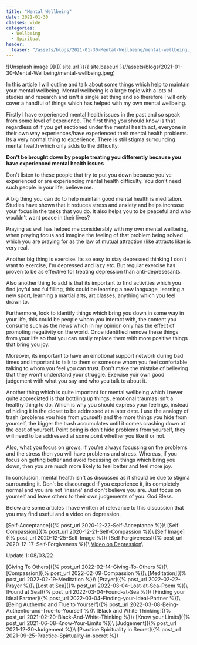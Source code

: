 ```yaml
---
title: "Mental Wellbeing"
date: 2021-01-30
classes: wide
categories:
  - Wellbeing
  - Spiritual
header:
  teaser: "/assets/blogs/2021-01-30-Mental-Wellbeing/mental-wellbeing.jpeg"
---
```


![Unsplash image 9]({{ site.url }}{{ site.baseurl }}//assets/blogs/2021-01-30-Mental-Wellbeing/mental-wellbeing.jpeg)


In this article I will outline and talk about some things which help to maintain your mental wellbeing. Mental wellbeing is a large topic with a lots of studies and research and isn't a single set thing and so therefore I will only cover a handful of things which has helped with my own mental wellbeing. 

Firstly I have experienced mental health issues in the past and so speak from some level of experience. The first thing you should know is that regardless of if you get sectioned under the mental health act, everyone in their own way experiences/have experienced their mental health problems. Its a very normal thing to experience. There is still stigma surrounding mental health which only adds to the difficulty.

**Don't be brought down by people treating you differently because you have experienced mental health issues**

Don't listen to these people that try to put you down because you've experienced or are experiencing mental health difficulty. You don't need such people in your life, believe me. 

A big thing you can do to help maintain good mental health is meditation. Studies have shown that it reduces stress and anxiety and helps increase your focus in the tasks that you do. It also helps you to be peaceful and who wouldn't want peace in their lives?

Praying as well has helped me considerably with my own mental wellbeing, when praying focus and imagine the feeling of that problem being solved which you are praying for as the law of mutual attraction (like attracts like) is very real. 

Another big thing is exercise. Its so easy to stay depressed thinking I don't want to exercise, I'm depressed and lazy etc. But regular exercise has proven to be as effective for treating depression than anti-depresesants.

Also another thing to add is that its important to find activities which you find joyful and fullfilling, this could be learning a new language, learning a new sport, learning a martial arts, art classes, anything which you feel drawn to.

Furthermore, look to identify things which bring you down in some way in your life, this could be people whom you interact with, the content you consume such as the news which in my opinion only has the effect of promoting negativity on the world. Once identified remove these things from your life so that you can easily replace them with more positive things that bring you joy.

Moreover, its important to have an emotional support network during bad times and important to talk to them or someone whom you feel confortable talking to whom you feel you can trust. Don't make the mistake of believing that they won't understand your struggle. Exercise yoir own good judgement with what you say and who you talk to about it.

Another thing which is quite important for mental wellbeing which I never quite appreciated is that bottiling up things, emotional traumas isn't a healthy thing to do. Which is why you should express your feelings, instead of hiding it in the closet to be addressed at a later date. I use the analogy of trash (problems you hide from yourself) and the more things  you hide from yourself, the bigger the trash accumulates until it comes crashing down at the cost of yourself. Point being is don't hide problems from yourself, they will need to be addressed at some point whether you like it or not.

Also, what you focus on grows, if you're always focussing on the problems and the stress then you will  have problems and stress. Whereas, if you focus on getting better and avoid focussing on things which bring you down, then you are much more likely to feel better and feel more joy.

In conclusion, mental health isn't as discussed as it should be due to stigma surrounding it. Don't be discouraged if you experience it, its completely normal and you are not 'insane' and don't believe you are. Just focus on yourself and leave others to their own judgements of you. God Bless. 

Below are some articles I have written of relevance to this discussion that you may find useful and a video on depression.

[Self-Acceptance]({% post_url 2020-12-22-Self-Acceptance %})\\
[Self Compassion]({% post_url 2020-12-21-Self-Compassion %})\\
[Self Image]({% post_url 2020-12-25-Self-Image %})\\
[Self Forgiveness]({% post_url 2020-12-17-Self-Forgiveness %})\\
[Video on Depression](https://www.youtube.com/watch?v=TVgQ_tgWMyU&t=7s)\\

Update 1: 08/03/22

[Giving To Others]({% post_url 2022-02-14-Giving-To-Others %})\\
[Compassion]({% post_url 2022-02-09-Compassion %})\\
[Meditation]({% post_url 2022-02-19-Meditation %})\\
[Prayer]({% post_url 2022-02-22-Prayer %})\\
[Lost at Sea]({% post_url 2022-03-04-Lost-at-Sea-Poem %})\\
[Found at Sea]({% post_url 2022-03-04-Found-at-Sea %})\\
[Finding your Ideal Partner]({% post_url 2022-03-04-Finding-your-Ideal-Partner %})\\
[Being Authentic and True to Yourself]({% post_url 2022-03-08-Being-Authentic-and-True-to-Yourself %})\\
[Black and White Thinking]({% post_url 2021-02-20-Black-And-White-Thinking %})\\
[Know your Limits]({% post_url 2021-06-08-Know-Your-Limits %})\\
[Judgement]({% post_url 2021-12-30-Judgement %})\\
[Practice Spirituality in Secret]({% post_url 2021-09-25-Practice-Spirtuality-in-secret %})

